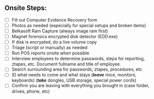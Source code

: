 
## **Onsite Steps:**

- [ ] Fill out Computer Evidence Recovery form
- [ ] Photos as needed (especially for special setups and broken items)
- [ ] Belkasoft Ram Capture (always image ram first)
- [ ] Magnet forensics encrypted disk detector (EDD.exe)
- [ ] If disk is encrypted, do a live volume copy
- [ ] Triage (script or manually) as needed
- [ ] Run POS reports onsite when possible
- [ ] Interview employees to determine passwords, steps for reporting, ztapes, etc. Document fullname and title of employee.
- [ ] Search surrounding area for passwords, ztapes, procedures, etc
- [ ] ID what needs to come and what stays (_**leave**_ mice, monitors, keyboards) (_**take**_ dongles, USB storage, special power cords)
- [ ] Confirm you are leaving with everything you brought in (case folder, drives, phone, etc)

